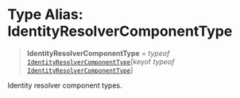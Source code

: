 # Type Alias: IdentityResolverComponentType

> **IdentityResolverComponentType** = *typeof* [`IdentityResolverComponentType`](../variables/IdentityResolverComponentType.md)\[keyof *typeof* [`IdentityResolverComponentType`](../variables/IdentityResolverComponentType.md)\]

Identity resolver component types.
